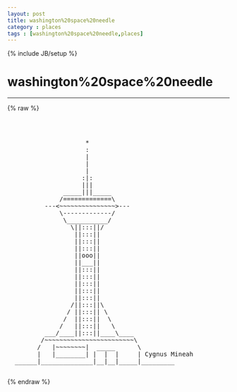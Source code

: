 ```yaml
---
layout: post
title: washington%20space%20needle
category : places
tags : [washington%20space%20needle,places]
---
```

{% include JB/setup %}
# washington%20space%20needle
---
{% raw %}
<pre>



                     *
                     :
                     |
                     |
                     |
                    :|:
                    |||
               _____|||_____
              /=============\
          ---&lt;~~~~~~~~~~~~~~~&gt;---
              \-------------/
               \___________/
                 \||:::||/
                  ||:::||
                  ||:::||
                  ||:::||
                  ||ooo||
                  ||___||
                  ||:::||
                  ||:::||
                  ||:::||
                  ||:::||
                  ||:::||
                 /||:::||\
                / ||:::|| \
               /  ||:::||  \
              /   ||:::||   \
          ___/____||:::||____\____
         /~~~~~~~~~~~~~~~~~~~~~~~~\
        /   |~~~~~~~~|  _____      \
        |   |________| |  |  |     | Cygnus Mineah
  ______|______________|__|__|_____|_________
 </pre>
{% endraw %}
